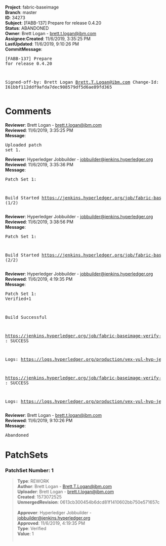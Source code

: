<strong>Project</strong>: fabric-baseimage</br><strong>Branch</strong>: master<br><strong>ID</strong>: 34273<br><strong>Subject</strong>: [FABB-137] Prepare for release 0.4.20<br><strong>Status</strong>: ABANDONED<br><strong>Owner</strong>: Brett Logan - brett.t.logan@ibm.com<br><strong>Assignee</strong>:<strong>Created</strong>: 11/6/2019, 3:35:25 PM<br><strong>LastUpdated</strong>: 11/6/2019, 9:10:26 PM<br><strong>CommitMessage</strong>:<br><pre>[FABB-137] Prepare for release 0.4.20

Signed-off-by: Brett Logan <Brett.T.Logan@ibm.com>
Change-Id: I61bbf112ddf9afda7dec908579df5d6ae89fd365
</pre><h1>Comments</h1><strong>Reviewer</strong>: Brett Logan - brett.t.logan@ibm.com<br><strong>Reviewed</strong>: 11/6/2019, 3:35:25 PM<br><strong>Message</strong>: <pre>Uploaded patch set 1.</pre><strong>Reviewer</strong>: Hyperledger Jobbuilder - jobbuilder@jenkins.hyperledger.org<br><strong>Reviewed</strong>: 11/6/2019, 3:35:36 PM<br><strong>Message</strong>: <pre>Patch Set 1:

Build Started https://jenkins.hyperledger.org/job/fabric-baseimage-verify-docker-s390x/368/ (1/2)</pre><strong>Reviewer</strong>: Hyperledger Jobbuilder - jobbuilder@jenkins.hyperledger.org<br><strong>Reviewed</strong>: 11/6/2019, 3:38:56 PM<br><strong>Message</strong>: <pre>Patch Set 1:

Build Started https://jenkins.hyperledger.org/job/fabric-baseimage-verify-docker-x86_64/367/ (2/2)</pre><strong>Reviewer</strong>: Hyperledger Jobbuilder - jobbuilder@jenkins.hyperledger.org<br><strong>Reviewed</strong>: 11/6/2019, 4:19:35 PM<br><strong>Message</strong>: <pre>Patch Set 1: Verified+1

Build Successful 

https://jenkins.hyperledger.org/job/fabric-baseimage-verify-docker-x86_64/367/ : SUCCESS

Logs: https://logs.hyperledger.org/production/vex-yul-hyp-jenkins-3/fabric-baseimage-verify-docker-x86_64/367

https://jenkins.hyperledger.org/job/fabric-baseimage-verify-docker-s390x/368/ : SUCCESS

Logs: https://logs.hyperledger.org/production/vex-yul-hyp-jenkins-3/fabric-baseimage-verify-docker-s390x/368</pre><strong>Reviewer</strong>: Brett Logan - brett.t.logan@ibm.com<br><strong>Reviewed</strong>: 11/6/2019, 9:10:26 PM<br><strong>Message</strong>: <pre>Abandoned</pre><h1>PatchSets</h1><h3>PatchSet Number: 1</h3><blockquote><strong>Type</strong>: REWORK<br><strong>Author</strong>: Brett Logan - Brett.T.Logan@ibm.com<br><strong>Uploader</strong>: Brett Logan - brett.t.logan@ibm.com<br><strong>Created</strong>: 1573072525<br><strong>UnmergedRevision</strong>: 0613cb300454b6dcd81f1410602bb750e571657c<br><br><strong>Approver</strong>: Hyperledger Jobbuilder - jobbuilder@jenkins.hyperledger.org<br><strong>Approved</strong>: 11/6/2019, 4:19:35 PM<br><strong>Type</strong>: Verified<br><strong>Value</strong>: 1<br><br></blockquote>